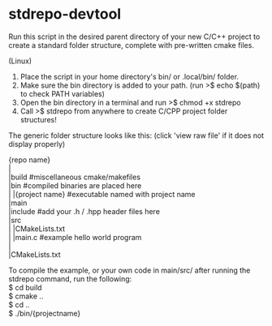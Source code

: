 # stdrepo-devtool
Run this script in the desired parent directory of your new C/C++ project to create a standard folder structure, complete with pre-written cmake files.

(Linux)
1. Place the script in your home directory's bin/ or .local/bin/ folder.
2. Make sure the bin directory is added to your path. (run >$ echo $(path) to check PATH variables)
3. Open the bin directory in a terminal and run >$ chmod +x stdrepo
4. Call >$ stdrepo from anywhere to create C/CPP project folder structures!

The generic folder structure looks like this: (click 'view raw file' if it does not display properly) 

{repo name}                                                                                                                                                     
    |                                                                                                                                                       
    |build  #miscellaneous cmake/makefiles                                                                                                                     
    |bin  #compiled binaries are placed here                                                                                                                   
    |   |{project name} #executable named with project name                                                                                                     
    |main                                                                                                                                                       
        |include #add your .h / .hpp header files here                                                                                                      
        |src                                                                                                                                                
        |   |CMakeLists.txt                                                                                                                             
        |   |main.c #example hello world program                                                                                                               
        |                                                                                                                                                   
        |CMakeLists.txt                                                                                                                                     



To compile the example, or your own code in main/src/ after running the stdrepo command, run the following:                                                     
  $ cd build                                                                                                                                                   
  $ cmake ..                                                                                                                                                   
  $ cd ..                                                                                                                                                       
  $ ./bin/{projectname}
